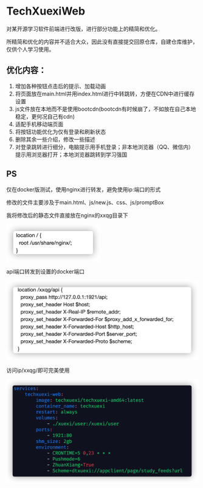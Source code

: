 # TechXuexiWeb
 对某开源学习软件前端进行改版，进行部分功能上的精简和优化。

所精简和优化的内容并不适合大众，因此没有直接提交回原仓库，自建仓库维护，仅供个人学习使用。

## 优化内容：

1. 增加各种按钮点击后的提示、加载动画
2. 将页面放在main.html并用index.html进行中转跳转，方便在CDN中进行缓存设置
3. js文件放在本地而不是使用bootcdn(bootcdn有时候崩了，不如放在自己本地稳定，更何况自己有cdn)
4. 适配手机移动端页面
5. 将按钮功能优化为仅有登录和刷新状态
6. 删除其余一些介绍，修改一些描述
7. 对登录跳转进行细分，电脑提示用手机登录；非本地浏览器（QQ、微信内）提示用浏览器打开；本地浏览器跳转到学习强国

## PS

仅在docker版测试，使用nginx进行转发，避免使用ip:端口的形式

修改的文件主要涉及于main.html、js/new.js、css、js/promptBox

我将修改后的静态文件直接放在nginx的xxqg目录下

<img src=".discard/image-20220205174415062.png" alt="image-20220205174415062" style="zoom:50%;" />

api端口转发到设置的docker端口

<img src=".discard/image-20220205174447528.png" alt="image-20220205174447528" style="zoom:50%;" />

访问ip/xxqg/即可完美使用

<img src=".discard/image-20220205175111299.png" alt="image-20220205175111299" style="zoom:50%;" />
